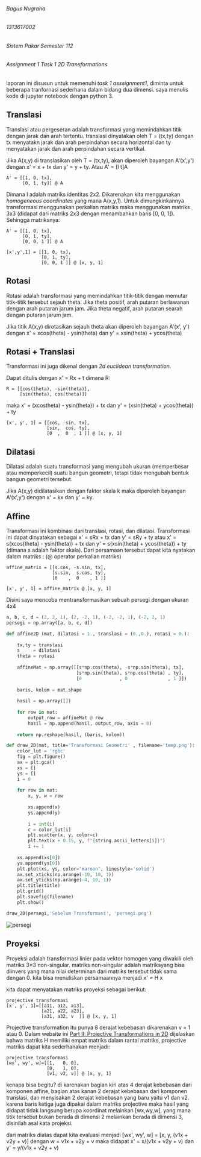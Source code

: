 ###### Bagus Nugraha ######
###### 1313617002 ######
###### Sistem Pakar Semester 112 ######
###### Assignment 1 Task 1 2D Transformations ######

laporan ini disusun untuk memenuhi *task 1 asssignment1*, diminta untuk beberapa tranfornasi sederhana dalam bidang dua dimensi. saya menulis kode di jupyter notebook dengan python 3.

## Translasi ##
Translasi atau pergeseran adalah transformasi yang memindahkan titik dengan jarak dan arah tertentu. translasi dinyatakan oleh T = (tx,ty) dengan tx menyatakn jarak dan arah perpindahan secara horizontal dan ty menyatakan jarak dan arah perpindahan secara vertikal.

Jika A(x,y) di translasikan oleh T = (tx,ty), akan diperoleh bayangan A'(x',y') dengan x' = x + tx dan y' = y + ty. Atau A' = [I t]A

```
A' = [[1, 0, tx],
      [0, 1, ty]] @ A
```

Dimana I adalah matriks identitas 2x2. Dikarenakan kita menggunakan *homogeneous coordinates* yang mana A(x,y,1). Untuk dimungkinkannya transformasi menggunakan perkalian matriks maka menggunakan matriks 3x3 (didapat dari matriks 2x3 dengan menambahkan baris [0, 0, 1]). Sehingga matriksnya:

```
A' = [[1, 0, tx],
      [0, 1, ty],
      [0, 0, 1 ]] @ A
     
[x',y',1] = [[1, 0, tx],
             [0, 1, ty],
             [0, 0, 1 ]] @ [x, y, 1]
```

## Rotasi ##
Rotasi adalah transformasi yang memindahkan titik-titik dengan memutar titik-titik tersebut sejauh theta. Jika theta positif, arah putaran berlawanan dengan arah putaran jarum jam. Jika theta negatif, arah putaran searah dengan putaran jarum jam.

Jika titik A(x,y) dirotasikan sejauh theta akan diperoleh bayangan A'(x', y') dengan x' = xcos(theta) - ysin(theta) dan y' = xsin(theta) + ycos(theta)

## Rotasi + Translasi ##
Transformasi ini juga dikenal dengan *2d euclidean transformation*.

Dapat ditulis dengan x' = Rx + t dimana R:
```
R = [[cos(theta), -sin(theta)],
     [sin(theta), cos(theta)]]
```
maka x' = (xcostheta) - ysin(theta)) + tx dan y' = (xsin(theta) + ycos(theta)) + ty 
```
[x', y', 1] = [[cos, -sin, tx],
               [sin,  cos, ty], 
               [0  ,  0  , 1 ]] @ [x, y, 1]
```

## Dilatasi ##
Dilatasi adalah suatu transformasi yang mengubah ukuran (memperbesar atau memperkecil) suatu bangun geometri, tetapi tidak mengubah bentuk bangun geometri tersebut.

Jika A(x,y) didilatasikan dengan faktor skala k maka diperoleh bayangan A'(x',y') dengan x' = kx dan y' = ky.

## Affine ##
Transformasi ini kombinasi dari translasi, rotasi, dan dilatasi. Transformasi ini dapat dinyatakan sebagai x' = sRx + tx dan y' = sRy + ty atau x' = s(xcos(theta) - ysin(theta)) + tx dan y' = s(xsin(theta) + ycos(theta)) + ty (dimana s adalah faktor skala). Dari persamaan tersebut dapat kita nyatakan dalam matriks : (@ operator perkalian matriks)
```
affine_matrix = [[s.cos, -s.sin, tx],
                 [s.sin,  s.cos, ty],
                 [0    ,  0    , 1 ]]
                 
[x', y', 1] = affine_matrix @ [x, y, 1]
```

Disini saya mencoba mentransformasikan sebuah persegi dengan ukuran 4x4

```python
a, b, c, d = (2, 2, 1), (2, -2, 1), (-2, -2, 1), (-2, 2, 1)
persegi = np.array([a, b, c, d])
```

```python
def affine2D (mat, dilatasi = 1., translasi = (0.,0.), rotasi = 0.):
    
    tx,ty = translasi
    s     = dilatasi
    theta = rotasi
    
    affineMat = np.array([[s*np.cos(theta), -s*np.sin(theta), tx],
                          [s*np.sin(theta), s*np.cos(theta) , ty],
                          [0              , 0               , 1 ]])
    
    baris, kolom = mat.shape
    
    hasil = np.array([])
    
    for row in mat:
        output_row = affineMat @ row
        hasil = np.append(hasil, output_row, axis = 0)
    
    return np.reshape(hasil, (baris, kolom))
```

```python
def draw_2D(mat, title='Transformasi Geometri' , filename='temp.png'):
    color_lut = 'rgbc'
    fig = plt.figure()
    ax = plt.gca()
    xs = []
    ys = []
    i = 0
    
    for row in mat:
        x, y, w = row
    
        xs.append(x)
        ys.append(y)
    
        i = int(i)
        c = color_lut[i]
        plt.scatter(x, y, color=c)
        plt.text(x + 0.15, y, f"{string.ascii_letters[i]}")
        i += 1
        
    xs.append(xs[0])
    ys.append(ys[0])
    plt.plot(xs, ys, color="maroon", linestyle='solid')
    ax.set_xticks(np.arange(-10, 10, 1))
    ax.set_yticks(np.arange(-4, 10, 1))
    plt.title(title)
    plt.grid()
    plt.savefig(filename)
    plt.show()
```

```python
draw_2D(persegi,'Sebelum Transformasi', 'persegi.png')
```
![persegi](https://github.com/bagusn13/task1_2Dtransform/tree/master/img2Dtransform/persegi.png)


## Proyeksi ##
Proyeksi adalah transformasi linier pada vektor homogen yang diwakili oleh matriks 3×3 non-singular. matriks non-singular adalah matriksyang bisa diinvers yang mana nilai determinan dari matriks tersebut tidak sama dengan 0. kita bisa menuliskan persamaannya menjadi x' = H x

kita dapat menyatakan matriks proyeksi sebagai berikut:
```
projective transformasi
[x', y', 1]=[[a11, a12, a13],
             [a21, a22, a23],
             [a31, a32, v  ]] @ [x, y, 1]
```
Projective transformation itu punya 8 derajat kebebasan dikarenakan v = 1 atau 0. Dalam website ini [Part II: Projective Transformations in 2D](https://mc.ai/part-ii-projective-transformations-in-2d/) dijelaskan bahwa matriks H memiliki empat matriks dalam rantai matriks, projective matriks dapat kita sederhanakan menjadi:
```
projective transformasi
[wx', wy', w]=[[1,   0, 0],
               [0,   1, 0],
               [v1, v2, v]] @ [x, y, 1]
```
kenapa bisa begitu? di karenakan bagian kiri atas 4 derajat kebebasan dari komponen affine, bagian atas kanan 2 derajat kebebasan dari komponen translasi, dan menyisakan 2 derajat kebebasan yang baru yaitu v1 dan v2. karena baris ketiga juga dipakai dalam matriks projective maka hasil yang didapat tidak langsung berupa koordinat melainkan [wx,wy,w], yang mana titik tersebut bukan berada di dimensi 2 melainkan berada di dimensi 3, disinilah asal kata projeksi.

dari matriks diatas dapat kita evaluasi menjadi [wx', wy', w] = [x, y, (v1x + v2y + v)]
dengan w = v1x + v2y + v maka didapat x' = x/(v1x + v2y + v) dan y' = y/(v1x + v2y + v)




